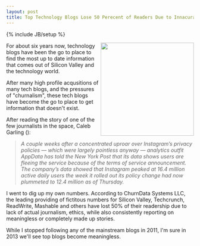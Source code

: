 ```yaml
---
layout: post
title: Top Technology Blogs Lose 50 Perecent of Readers Due to Innacurate Reporting
---
```

{% include JB/setup %}

<p><img src="https://s3.amazonaws.com/kinlane-productions/top-tech-blogs.png" align="right" width="250" /></p>
<p>For about six years now, technology blogs have been the go to place to find the most up to date information that comes out of Silicon Valley and the technology world.</p>
<p>After many high profile acqusitions of many tech blogs, and the pressures of "churnalism", these tech blogs have become the go to place to get information that doesn't exist.</p>
<p>After reading the story of one of the few journalists in the space, Caleb Garling ():</p>
<blockquote><em>A couple weeks after a concentrated uproar over Instagram’s privacy policies — which were largely pointless anyway — analytics outfit AppData has told the New York Post that its data shows users are fleeing the service because of the terms of service announcement. The company’s data showed that Instagram peaked at 16.4 million active daily users the week it rolled out its policy change had now plummeted to 12.4 million as of Thursday.</em></blockquote>
<p>I went to dig up my own numbers.  According to ChurnData Systems LLC, the leading providing of fictitous numbers for Silicon Valley, Techcrunch, ReadWrite, Mashable and others have lost 50% of their readership due to lack of actual journalism, ethics, while also consistently reporting on meaningless or completely made up stories.</p>
<p>While I stopped following any of the mainstream blogs in 2011, I'm sure in 2013 we'll see top blogs become meaningless.<?p> 
